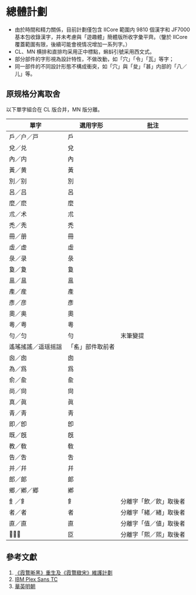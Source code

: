 # 總體計劃
 - 由於時間和精力關係，目前計劃僅包含 IICore 範圍内 9810 個漢字和 JF7000 基本包收錄漢字，并未考慮與「遊趣體」簡體版所收字彙平齊。（鑒於 IICore 覆蓋範圍有限，後續可能會視情况增加一系列字。） 
 - CL、MN 横排和直排均采用正中標點，蝌蚪引號采用西文式。 
 - 部分部件的字形視為設計特性，不做改動，如「穴」「令」「瓦」等字；
 - 同一部件的不同設計形態不構成衝突，如「穴」與「夋」「甚」内部的「八／儿」等。
 ## 原规格分离取舍
 以下單字組合在 CL 版合并，MN 版分離。
 
 | 單字 | 選用字形 | 批注 |
 |----|----|----|
 | 戶／户／戸 | 戶 |
 | 兌／兑 | 兌 |
 | 內／内 | 內 |
 | 黃／黄 | 黃 |
 | 別／别 | 別 | 
 | 呂／吕 | 呂 |  
 | 麼／麽 | 麼 |  
 | 朮／术 | 朮 |  
 | 禿／秃 | 禿 |  
 | 冊／册 | 冊 |  
 | 虛／虚 | 虛 |  
 | 彔／录 | 彔 |  
 | 敻／夐 | 敻 |  
 | 𥁕／昷 | 𥁕 |  
 | 產／産 | 產 | 
 | 彥／彦 | 彥 | 
 | 奧／奥 | 奧 | 
 | 粵／粤 | 粵 | 
 | 勻／匀 | 勻 | 末筆變提 |
 | 遙瑤搖謠／遥瑶摇謡 | 「䍃」部件取前者 |
 | 囪／囱 | 囱 | 
 | 為／爲 | 爲 | 
 | 俞／兪 | 兪 | 
 | 尚／尙 | 尙 | 
 | 真／眞 | 眞 |  
 | 青／靑 | 靑 | 
 | 即／<span lang="ja-JP">卽</span> | 卽 | 
 | 既／<span lang="ja-JP">旣</span> | 旣 | 
 | 教／敎 | 敎 | 
 | 告／吿 | 吿 | 
 | 并／幷 | 幷 | 
 | 郎／郞 | 郞 | 
 | 鄉／鄕／郷 | 鄕 | 
 | ⻟／⻞ | ⻞ | 分離字「飲／飮」取後者
 | 者／者 | 者 | 分離字「緒／緖」取後者 
 | 直／<span lang="ja-JP">直</span> | <span lang="ja-JP">直</span> | 分離字「值／値」取後者 
 | 𦣞／𦣝 | 𦣝 | 分離字「熙／煕」取後者

 ## 參考文獻
 1. [《霞鶩晰黑》重生及《霞鶩緻宋》維護計劃](https://github.com/lxgw/LxgwXiHei/blob/main/documentation/plan.md)
 2. [IBM Plex Sans TC](https://github.com/IBM/plex)
 3. [華英明朝](https://github.com/GuiWonder/HuayingMincho)
